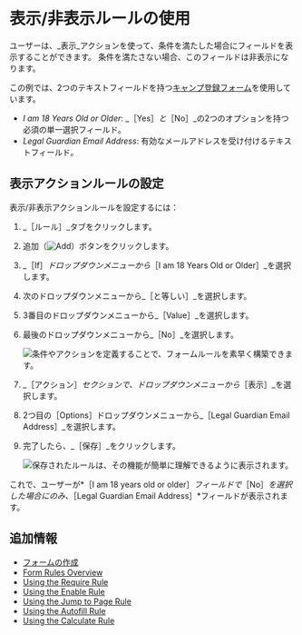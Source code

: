 # 表示/非表示ルールの使用

ユーザーは、_表示_アクションを使って、条件を満たした場合にフィールドを表示することができます。 条件を満たさない場合、このフィールドは非表示になります。

この例では、2つのテキストフィールドを持つ[キャンプ登録フォーム](../creating-and-managing-forms/creating-forms.md)を使用しています。

* _I am 18 Years Old or Older_: _［Yes］_と_［No］_の2つのオプションを持つ必須の単一選択フィールド。
* _Legal Guardian Email Address_: 有効なメールアドレスを受け付けるテキストフィールド。

## 表示アクションルールの設定

表示/非表示アクションルールを設定するには：

1. _［ルール］_タブをクリックします。
1. 追加（![Add](../../../images/icon-add.png)）ボタンをクリックします。
1. _［If］_ドロップダウンメニューから_［I am 18 Years Old or Older］_を選択します。
1. 次のドロップダウンメニューから_［と等しい］_を選択します。
1. 3番目のドロップダウンメニューから_［Value］_を選択します。
1. 最後のドロップダウンメニューから_［No］_を選択します。

    ![条件やアクションを定義することで、フォームルールを素早く構築できます。](./using-the-show-hide-rule/images/01.png)

1. _［アクション］_セクションで、ドロップダウンメニューから_［表示］_を選択します。
1. 2つ目の［Options］ドロップダウンメニューから_［Legal Guardian Email Address］_を選択します。
1. 完了したら、_［保存］_をクリックします。

     ![保存されたルールは、その機能が簡単に理解できるように表示されます。](./using-the-show-hide-rule/images/02.png)

これで、ユーザーが*［I am 18 years old or older］*フィールドで*［No］*を選択した場合にのみ、*［Legal Guardian Email Address］*フィールドが表示されます。

## 追加情報

* [フォームの作成](../creating-and-managing-forms/creating-forms.md)
* [Form Rules Overview](./form-rules-overview.md)
* [Using the Require Rule](./using-the-require-rule.md)
* [Using the Enable Rule](./using-the-enable-disable-rule.md)
* [Using the Jump to Page Rule](./using-the-jump-to-page-rule.md)
* [Using the Autofill Rule](./using-the-autofill-rule.md)
* [Using the Calculate Rule](./using-the-calculate-rule.md)

